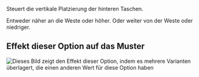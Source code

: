 Steuert die vertikale Platzierung der hinteren Taschen.

Entweder näher an die Weste oder höher. Oder weiter von der Weste oder niedriger.

## Effekt dieser Option auf das Muster

![Dieses Bild zeigt den Effekt dieser Option, indem es mehrere Varianten überlagert, die einen anderen Wert für diese Option haben](charlie\_backpocketverticalplacement\_sample.svg "Effekt dieser Option auf das Muster")
